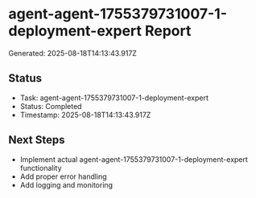 # agent-agent-1755379731007-1-deployment-expert Report

Generated: 2025-08-18T14:13:43.917Z

## Status
- Task: agent-agent-1755379731007-1-deployment-expert
- Status: Completed
- Timestamp: 2025-08-18T14:13:43.917Z

## Next Steps
- Implement actual agent-agent-1755379731007-1-deployment-expert functionality
- Add proper error handling
- Add logging and monitoring
